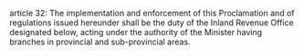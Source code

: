 article 32: 
The implementation and enforcement of this Proclamation and of regulations issued hereunder shall be the duty of the Inland Revenue Office designated below, acting under the authority of the Minister having branches in provincial and sub-provincial areas. 
<ul>
</ul>